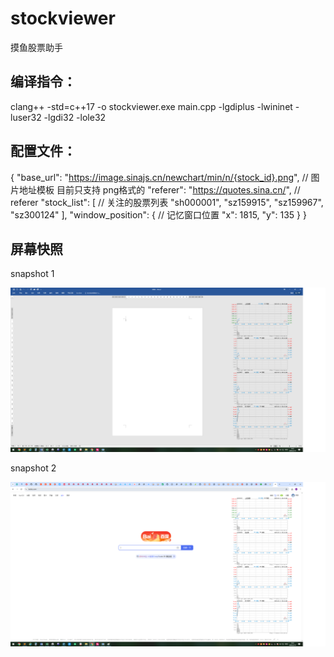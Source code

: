 # stockviewer
摸鱼股票助手

## 编译指令： 

clang++ -std=c++17 -o stockviewer.exe main.cpp -lgdiplus -lwininet -luser32 -lgdi32 -lole32

## 配置文件：
{
    "base_url": "https://image.sinajs.cn/newchart/min/n/{stock_id}.png", // 图片地址模板 目前只支持 png格式的
    "referer": "https://quotes.sina.cn/", // referer
    "stock_list": [ // 关注的股票列表
        "sh000001",
        "sz159915",
        "sz159967",
        "sz300124"
    ],
    "window_position": { // 记忆窗口位置
        "x": 1815,
        "y": 135
    }
}

## 屏幕快照

snapshot 1

<img src="snapshot_1.png" alt="snapshot_1.png" />

snapshot 2

<img src="snapshot_2.png" alt="snapshot_2.png" />

